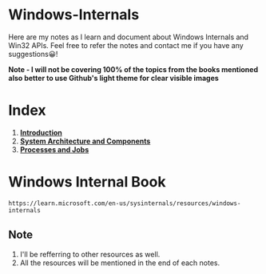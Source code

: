 # Windows-Internals

Here are my notes as I learn and document about Windows Internals and Win32 APIs. Feel free to refer the notes and contact me if you have any suggestions😀!

**Note - I will not be covering 100% of the topics from the books mentioned also better to use Github's light theme for clear visible images**

# Index
1. **[Introduction](https://github.com/Faran-17/Windows-Internals/tree/main/Introduction)**
2. **[System Architecture and Components](https://github.com/Faran-17/Windows-Internals/tree/main/System%20Architecture%20and%20Components)**
3. **[Processes and Jobs](https://github.com/Faran-17/Windows-Internals/tree/main/Processes%20and%20Jobs)**

# Windows Internal Book

```
https://learn.microsoft.com/en-us/sysinternals/resources/windows-internals
```

Note
---
1. I'll be refferring to other resources as well.
2. All the resources will be mentioned in the end of each notes.

